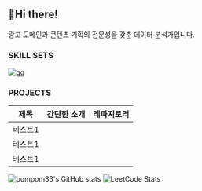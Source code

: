 ## 👋Hi there!
광고 도메인과 콘텐츠 기획의 전문성을 갖춘 데이터 분석가입니다.

### SKILL SETS
![gg](https://img.shields.io/badge/Python-3776AB.svg?&style=for-the-badge&logo=Python&logoColor=ECD53F)

### PROJECTS
|제목|간단한 소개|레파지토리|
|------|----|---|
|테스트1|
|테스트1|
|테스트1|

![pompom33's GitHub stats](https://github-readme-stats.vercel.app/api?username=pompom33&theme=dracula_icons=true)
![LeetCode Stats](https://leetcard.jacoblin.cool/YUNA_030?theme=wtf&font=Khula)
